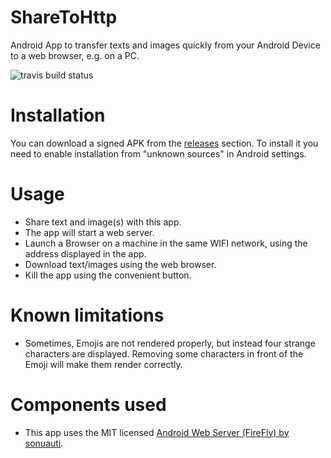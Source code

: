# ShareToHttp
Android App to transfer texts and images quickly from your Android Device to a web browser, e.g. on a PC.

![travis build status](https://travis-ci.org/kopp/ShareToHttp.svg?branch=master)


# Installation

You can download a signed APK from the
[releases](https://github.com/kopp/ShareToHttp/releases)
section.
To install it you need to enable installation from "unknown sources" in Android settings.


# Usage

- Share text and image(s) with this app.
- The app will start a web server.
- Launch a Browser on a machine in the same WIFI network, using the address displayed in the app.
- Download text/images using the web browser.
- Kill the app using the convenient button.


# Known limitations

- Sometimes, Emojis are not rendered properly, but instead four strange characters are displayed.
  Removing some characters in front of the Emoji will make them render correctly.


# Components used

- This app uses the MIT licensed
  [Android Web Server (FireFly) by sonuauti](https://github.com/sonuauti/Android-Web-Server/).
